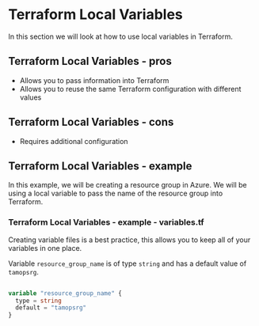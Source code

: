 # Terraform Local Variables

In this section we will look at how to use local variables in Terraform.

## Terraform Local Variables - pros

- Allows you to pass information into Terraform
- Allows you to reuse the same Terraform configuration with different values

## Terraform Local Variables - cons

- Requires additional configuration

## Terraform Local Variables - example

In this example, we will be creating a resource group in Azure. We will be using a local variable to pass the name of the resource group into Terraform.

### Terraform Local Variables - example - variables.tf

Creating variable files is a best practice, this allows you to keep all of your variables in one place.

Variable `resource_group_name` is of type `string` and has a default value of `tamopsrg`.

```terraform

variable "resource_group_name" {
  type = string
  default = "tamopsrg"
}

```